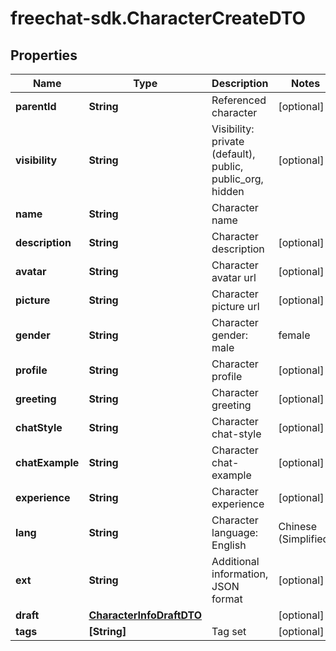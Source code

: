 # freechat-sdk.CharacterCreateDTO

## Properties

Name | Type | Description | Notes
------------ | ------------- | ------------- | -------------
**parentId** | **String** | Referenced character | [optional] 
**visibility** | **String** | Visibility: private (default), public, public_org, hidden | [optional] 
**name** | **String** | Character name | 
**description** | **String** | Character description | [optional] 
**avatar** | **String** | Character avatar url | [optional] 
**picture** | **String** | Character picture url | [optional] 
**gender** | **String** | Character gender: male | female | non_human | unknown | [optional] 
**profile** | **String** | Character profile | [optional] 
**greeting** | **String** | Character greeting | [optional] 
**chatStyle** | **String** | Character chat-style | [optional] 
**chatExample** | **String** | Character chat-example | [optional] 
**experience** | **String** | Character experience | [optional] 
**lang** | **String** | Character language: English | Chinese (Simplified) | ... | [optional] 
**ext** | **String** | Additional information, JSON format | [optional] 
**draft** | [**CharacterInfoDraftDTO**](CharacterInfoDraftDTO.md) |  | [optional] 
**tags** | **[String]** | Tag set | [optional] 


